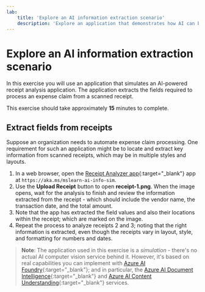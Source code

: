 ```yaml
---
lab:
    title: 'Explore an AI information extraction scenario'
    description: 'Explore an application that demonstrates how AI can be used to extract the information required for an expense claim from a scanned receipt.'
---
```


# Explore an AI information extraction scenario

In this exercise you will use an application that simulates an AI-powered receipt analysis application. The application extracts the fields required to process an expense claim from a scanned receipt.

This exercise should take approximately **15** minutes to complete.

## Extract fields from receipts

Suppose an organization needs to automate expense claim processing. One requirement for such an application might be to locate and extract key information from scanned receipts, which may be in multiple styles and layouts.

1. In a web browser, open the [Receipt Analyzer app](https://aka.ms/mslearn-ai-info-sim){:target="_blank"} app at `https://aka.ms/mslearn-ai-info-sim`.
1. Use the **Upload Receipt** button to open **receipt-1.png**. When the image opens, wait for the analysis to finish and review the information extracted from the receipt - which should include the vendor name, the transaction date, and the total amount.
1. Note that the app has extracted the field values and also their locations within the receipt; which are marked on the image.
1. Repeat the process to analyze receipts 2 and 3; noting that the right information is extracted, even though the receipts vary in layout, style, and formatting for numbers and dates.

> **Note**: The application used in this exercise is a *simulation* - there's no actual AI computer vision service behind it. However, it's based on real capabilities you can implement with [Azure AI Foundry](https://azure.microsoft.com/products/ai-foundry/){:target="_blank"}; and in particular, the [Azure AI Document Intelligence](https://azure.microsoft.com/products/ai-services/ai-document-intelligence/){:target="_blank"} and [Azure AI Content Understanding](https://azure.microsoft.com/products/ai-services/ai-content-understanding){:target="_blank"} services.
